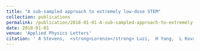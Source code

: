 ```yaml
---
title: "A sub-sampled approach to extremely low-dose STEM"
collection: publications
permalink: /publication/2018-01-01-A-sub-sampled-approach-to-extremely-low-dose-STEM
date: 2018-01-01
venue: 'Applied Physics Letters'
citation: ' A Stevens,  <strong>Lorenzo</strong> Luzi,  H Yang,  L Kovarik,  BL Mehdi,  A Liyu,  ME Gehm,  ND Browning, &quot;A sub-sampled approach to extremely low-dose STEM.&quot; Applied Physics Letters, 2018.'
---
```

